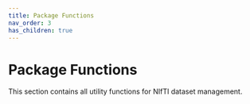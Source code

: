 ```yaml
---
title: Package Functions
nav_order: 3
has_children: true
---
```


# Package Functions

This section contains all utility functions for NIfTI dataset management.
